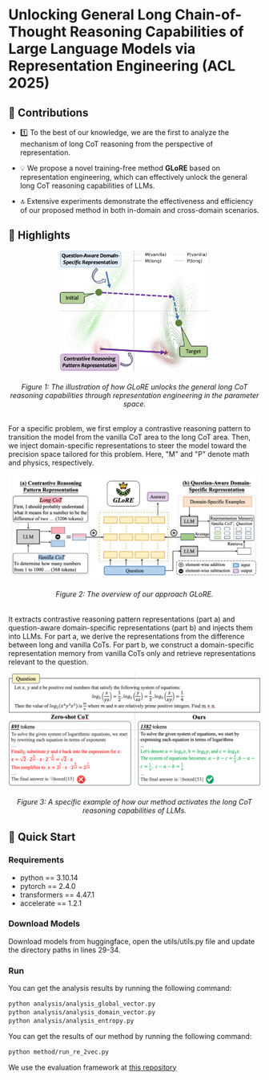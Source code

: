 # Unlocking General Long Chain-of-Thought Reasoning Capabilities of Large Language Models via Representation Engineering (ACL 2025)

## 🤩 Contributions 

+ 1️⃣ To the best of our knowledge, we are the first to analyze the mechanism of long CoT reasoning from the perspective of representation.

+ 💡 We propose a novel training-free method **GLoRE** based on representation engineering, which can effectively unlock the general long CoT reasoning capabilities of LLMs.

+ 🔝 Extensive experiments demonstrate the effectiveness and efficiency of our proposed method in both in-domain and cross-domain scenarios.

## 🌟 Highlights 

<div align="center">
  <img src="picture/intro.png" width="300"><br>
  <h6 style="text-align: center;">Figure 1: The illustration of how GLoRE unlocks the general long CoT reasoning capabilities through representation engineering in the parameter space.</h6>
</div>

For a specific problem, we first employ a contrastive reasoning pattern to transition the model from the vanilla CoT area to the long CoT area. Then, we inject domain-specific representations to steer the model toward the precision space tailored for this problem. Here, "M" and "P" denote math and physics, respectively.


<div align="center">
  <img src="picture/main.png" width="600"><br>
  <h6 style="text-align: center;">Figure 2: The overview of our approach GLoRE.</h6>
</div>


It extracts contrastive reasoning pattern representations (part a) and question-aware domain-specific representations (part b) and injects them into LLMs. For part a, we derive the representations from the difference between long and vanilla CoTs. For part b, we construct a domain-specific representation memory from vanilla CoTs only and retrieve representations relevant to the question.

<div align="center">
  <img src="picture/case.png" width="600"><br>
  <h6 style="text-align: center;">Figure 3: A specific example of how our method activates the long CoT reasoning capabilities of LLMs.</h6>
</div>

## 🚀 Quick Start

### Requirements

- python == 3.10.14
- pytorch == 2.4.0
- transformers == 4.47.1
- accelerate == 1.2.1


### Download Models

Download models from huggingface, open the utils/utils.py file and update the directory paths in lines 29-34.

### Run

You can get the analysis results by running the following command:

```bash
python analysis/analysis_global_vector.py
python analysis/analysis_domain_vector.py
python analysis/analysis_entropy.py
```

You can get the results of our method by running the following command:

```bash
python method/run_re_2vec.py
```

We use the evaluation framework at [this repository](https://github.com/QwenLM/Qwen2.5-Math)